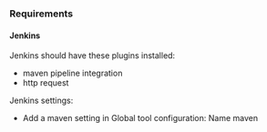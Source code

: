 ### Requirements

#### Jenkins

Jenkins should have these plugins installed:

* maven pipeline integration
* http request

Jenkins settings:

* Add a maven setting in Global tool configuration: Name maven